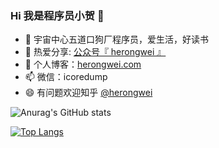 ### Hi 我是程序员小贺 👋

- 🔭 宇宙中心五道口狗厂程序员，爱生活，好读书 
- 🌱  热爱分享: [公众号『 herongwei 』](https://cdn.jsdelivr.net/gh/rongweihe/ImageHost01/gzh/qrcode_for_gzh.jpg)
- 🤔 个人博客：[herongwei.com](http://herongwei.com/)
- 📫 微信：icoredump
- 😄 有问题欢迎知乎 [@herongwei](https://www.zhihu.com/people/herongwei)

![Anurag's GitHub stats](https://github-readme-stats.vercel.app/api?username=rongweihe&show_icons=true&theme=merko)

[![Top Langs](https://github-readme-stats.vercel.app/api/top-langs/?username=rongweihe&layout=compact)](https://github.com/anuraghazra/github-readme-stats)
